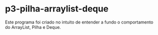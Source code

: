# p3-pilha-arraylist-deque
Este programa foi criado no intuito de entender a fundo o comportamento do ArrayList, Pilha e Deque.
